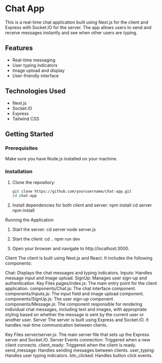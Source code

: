 # Chat App

This is a real-time chat application built using Next.js for the client and Express with Socket.IO for the server. The app allows users to send and receive messages instantly and see when other users are typing.

## Features

- Real-time messaging
- User typing indicators
- Image upload and display
- User-friendly interface

## Technologies Used

- Next.js
- Socket.IO
- Express
- Tailwind CSS

## Getting Started

### Prerequisites

Make sure you have Node.js installed on your machine.

### Installation

1. Clone the repository:
   ```sh
   git clone https://github.com/yourusername/chat-app.git
   cd chat-app

2. Install dependencies for both client and server:
npm install
cd server
npm install

Running the Application

1. Start the server:
cd server
node server.js

2. Start the client:
cd ..
npm run dev

3. Open your browser and navigate to http://localhost:3000.

Client
The client is built using Next.js and React. It includes the following components:

Chat: Displays the chat messages and typing indicators.
Inputs: Handles message input and image upload.
SignUp: Manages user sign-up and authentication.
Key Files
pages/index.js: The main entry point for the client application.
components/Chat.js: The chat interface component.
components/Inputs.js: The input field and image upload component.
components/SignUp.js: The user sign-up component.
components/Message.js: The component responsible for rendering individual chat messages, including text and images, with appropriate styling based on whether the message is sent by the current user or another user.
Server
The server is built using Express and Socket.IO. It handles real-time communication between clients.

Key Files
server/server.js: The main server file that sets up the Express server and Socket.IO.
Server Events
connection: Triggered when a new client connects.
client_ready: Triggered when the client is ready.
send_message: Handles sending messages between clients.
user_typing: Handles user typing indicators.
btn_clicked: Handles button click events.